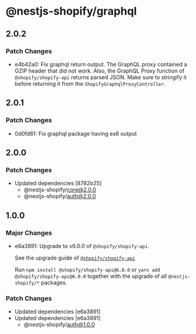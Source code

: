 # @nestjs-shopify/graphql

## 2.0.2

### Patch Changes

- e4b42a0: Fix graphql return output. The GraphQL proxy contained a GZIP header that did not work. Also, the GraphQL Proxy function of `@shopify/shopify-api` returns parsed JSON. Make sure to stringify it before returning it from the `ShopifyGraphqlProxyController`.

## 2.0.1

### Patch Changes

- 0d0fd61: Fix graphql package having es6 output

## 2.0.0

### Patch Changes

- Updated dependencies [8782b25]
  - @nestjs-shopify/core@2.0.0
  - @nestjs-shopify/auth@2.0.0

## 1.0.0

### Major Changes

- e6a3891: Upgrade to v6.0.0 of `@shopify/shopify-api`.

  See the upgrade guide of [`@shopify/shopify-api`](https://github.com/Shopify/shopify-api-js/blob/main/docs/migrating-to-v6.md)

  Run `npm install @shopify/shopify-api@6.0.0` or `yarn add @shopify/shopify-api@6.0.0` together with the upgrade of all `@nestjs-shopify/*` packages.

### Patch Changes

- Updated dependencies [e6a3891]
- Updated dependencies [e6a3891]
  - @nestjs-shopify/auth@1.0.0
